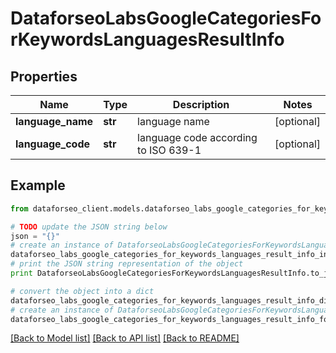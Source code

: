 # DataforseoLabsGoogleCategoriesForKeywordsLanguagesResultInfo


## Properties

Name | Type | Description | Notes
------------ | ------------- | ------------- | -------------
**language_name** | **str** | language name | [optional] 
**language_code** | **str** | language code according to ISO 639-1 | [optional] 

## Example

```python
from dataforseo_client.models.dataforseo_labs_google_categories_for_keywords_languages_result_info import DataforseoLabsGoogleCategoriesForKeywordsLanguagesResultInfo

# TODO update the JSON string below
json = "{}"
# create an instance of DataforseoLabsGoogleCategoriesForKeywordsLanguagesResultInfo from a JSON string
dataforseo_labs_google_categories_for_keywords_languages_result_info_instance = DataforseoLabsGoogleCategoriesForKeywordsLanguagesResultInfo.from_json(json)
# print the JSON string representation of the object
print DataforseoLabsGoogleCategoriesForKeywordsLanguagesResultInfo.to_json()

# convert the object into a dict
dataforseo_labs_google_categories_for_keywords_languages_result_info_dict = dataforseo_labs_google_categories_for_keywords_languages_result_info_instance.to_dict()
# create an instance of DataforseoLabsGoogleCategoriesForKeywordsLanguagesResultInfo from a dict
dataforseo_labs_google_categories_for_keywords_languages_result_info_form_dict = dataforseo_labs_google_categories_for_keywords_languages_result_info.from_dict(dataforseo_labs_google_categories_for_keywords_languages_result_info_dict)
```
[[Back to Model list]](../README.md#documentation-for-models) [[Back to API list]](../README.md#documentation-for-api-endpoints) [[Back to README]](../README.md)


